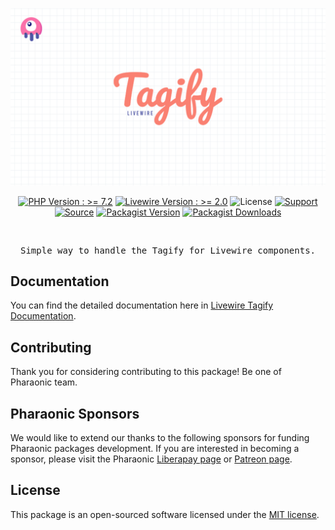 <p align="center"><a href="https://pharaonic.io" target="_blank"><img src="https://raw.githubusercontent.com/Pharaonic/logos/main/livewire/tagify.jpg"></a></p>

<p align="center">
  <a href="https://php.net" target="_blank"><img src="https://img.shields.io/static/v1?label=PHP&message=%3E=7.2&color=blue&style=flat-square" alt="PHP Version : >= 7.2"></a>
  <a href="https://laravel-livewire.com" target="_blank"><img src="https://img.shields.io/static/v1?label=Livewire&message=2.0&color=fb70a9&style=flat-square" alt="Livewire Version : >= 2.0"></a>
  <img src="https://img.shields.io/static/v1?label=License&message=MIT&color=brightgreen&style=flat-square" alt="License">
  <a href="https://liberapay.com/Pharaonic" target="_blank"><img src="https://img.shields.io/liberapay/receives/Pharaonic?color=gold&label=Support&style=flat-square" alt="Support"></a>
  <br>
  <a href="https://packagist.org/packages/Pharaonic/livewire-tagify" target="_blank"><img src="https://img.shields.io/static/v1?label=Packagist&message=pharaonic/livewire-tagify&color=blue&logo=packagist&logoColor=white" alt="Source"></a>
  <a href="https://packagist.org/packages/pharaonic/livewire-tagify" target="_blank"><img src="https://poser.pugx.org/pharaonic/livewire-tagify/v" alt="Packagist Version"></a>
  <a href="https://packagist.org/packages/pharaonic/livewire-tagify" target="_blank"><img src="https://poser.pugx.org/pharaonic/livewire-tagify/downloads" alt="Packagist Downloads"></a>
</p>

<br>

<pre align="center">Simple way to handle the Tagify for Livewire components.</pre>


## Documentation

You can find the detailed documentation here in [Livewire Tagify Documentation](https://pharaonic.io/package/3-livewire/28-tagify).

## Contributing

Thank you for considering contributing to this package! Be one of Pharaonic team.

## Pharaonic Sponsors

We would like to extend our thanks to the following sponsors for funding Pharaonic packages development. If you are interested in becoming a sponsor, please visit the Pharaonic [Liberapay page](https://en.liberapay.com/Pharaonic) or [Patreon page](https://patreon.com/Pharaonic).

## License

This package is an open-sourced software licensed under the [MIT license](https://opensource.org/licenses/MIT).
